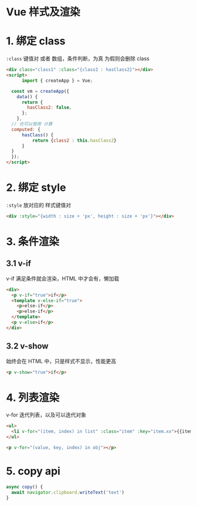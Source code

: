 # Vue 样式及渲染

# 1. 绑定 class

`:class` 键值对 或者 数组，条件判断，为真 为假则会删除 class

```html
<div class="class1" :class="{class2 : hasClass2}"></div>
<script>
      import { createApp } = Vue;

  const vm = createApp({
    data() {
      return {
        hasClass2: false,
      };
    },
  // 也可以使用 计算
  computed: {
      hasClass() {
          return {class2 : this.hasClass2}
      }
  }
  });
</script>
```

# 2. 绑定 style

`:style` 放对应的 样式键值对

```html
<div :style="{width : size + 'px', height : size + 'px'}"></div>
```

# 3. 条件渲染

## 3.1 v-if

v-if 满足条件就会渲染，HTML 中才会有，懒加载

```html
<div>
  <p v-if="true">if</p>
  <template v-else-if="true">
    <p>else-if</p>
    <p>else-if</p>
  </template>
  <p v-else>if</p>
</div>
```

## 3.2 v-show

始终会在 HTML 中，只是样式不显示，性能更高

```html
<p v-show="true">if</p>
```

# 4. 列表渲染

v-for 迭代列表，以及可以迭代对象

```html
<ul>
  <li v-for="(item, index) in list" :class="item" :key="item.xx">{{item}}</li>
</ul>

<p v-for="(value, key, index) in obj"></p>
```
# 5. copy api
```js
async copy() {
  await navigator.clipboard.writeText('text')
}
```